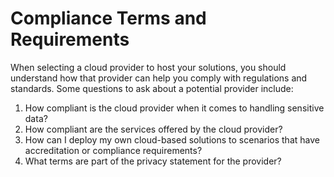# Compliance Terms and Requirements

When selecting a cloud provider to host your solutions, you should understand how that provider can help you comply with regulations and standards. Some questions to ask about a potential provider include:
1. How compliant is the cloud provider when it comes to handling sensitive data?
2. How compliant are the services offered by the cloud provider?
3. How can I deploy my own cloud-based solutions to scenarios that have accreditation or compliance requirements?
4. What terms are part of the privacy statement for the provider?
